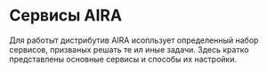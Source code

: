 # Сервисы AIRA

Для работыт дистрибутив AIRA исопльзует определенный набор сервисов, призваных решать те ил иные задачи. Здесь кратко представлены основные сервисы и способы их настройки.
